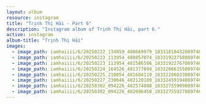 ```yaml
---
layout: album
resource: instagram
title: "Trịnh Thị Hải - Part 6"
description: "Instagram album of Trịnh Thị Hải, part 6."
active: instagram
album-title: "Trịnh Thị Hải"
images:
  - image_path: iamhaiiii/6/20250222_134959_480669979_18331810432089746_4145389796262826726_n.jpg
  - image_path: iamhaiiii/6/20250223_113954_480857074_18331922758089746_255010122187563457_n.jpg
  - image_path: iamhaiiii/6/20250223_113954_481586586_18331922767089746_4731511791486733565_n.jpg
  - image_path: iamhaiiii/6/20250224_164526_481377694_18332066155089746_2558063468240156238_n.jpg
  - image_path: iamhaiiii/6/20250225_210054_481604119_18332206033089746_2670479881375992437_n.jpg
  - image_path: iamhaiiii/6/20250227_230646_482120189_18332459194089746_7187591486806084708_n.jpg
  - image_path: iamhaiiii/6/20250302_094226_482574088_18332755909089746_3162616426286283934_n.jpg
  - image_path: iamhaiiii/6/20250302_094226_482696458_18332755927089746_6682396428233306_n.jpg
---
```

